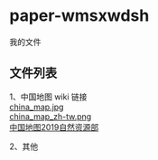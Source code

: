 # paper-wmsxwdsh
我的文件


## 文件列表

1、中国地图 wiki 链接 <br>
[china_map.jpg](https://zh.wikipedia.org/wiki/File:Stdmapchina4.gif) <br>
[china_map_zh-tw.png](https://zh.wikipedia.org/zh-cn/File:Map_of_PRC_with_province_names_zh-tw.svg) <br>
[中国地图2019自然资源部](https://github.com/wmsxwdsh/paper-wmsxwdsh/blob/main/mapChina/native_china_map.jpg) <br>

2、其他 <br>




<br/>
<br/>
